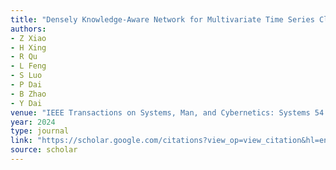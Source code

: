 ```yaml
---
title: "Densely Knowledge-Aware Network for Multivariate Time Series Classification"
authors:
- Z Xiao
- H Xing
- R Qu
- L Feng
- S Luo
- P Dai
- B Zhao
- Y Dai
venue: "IEEE Transactions on Systems, Man, and Cybernetics: Systems 54 (4), 2192-2204, 2024"
year: 2024
type: journal
link: "https://scholar.google.com/citations?view_op=view_citation&hl=en&user=xtXbq_AAAAAJ&pagesize=100&citation_for_view=xtXbq_AAAAAJ:isC4tDSrTZIC"
source: scholar
---
```

